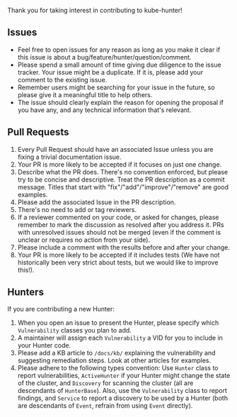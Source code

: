 Thank you for taking interest in contributing to kube-hunter!
## Issues

- Feel free to open issues for any reason as long as you make it clear if this issue is about a bug/feature/hunter/question/comment.
- Please spend a small amount of time giving due diligence to the issue tracker. Your issue might be a duplicate. If it is, please add your comment to the existing issue.
- Remember users might be searching for your issue in the future, so please give it a meaningful title to help others.
- The issue should clearly explain the reason for opening the proposal if you have any, and any technical information that's relevant. 

## Pull Requests

1. Every Pull Request should have an associated Issue unless you are fixing a trivial documentation issue.
1. Your PR is more likely to be accepted if it focuses on just one change.
1. Describe what the PR does. There's no convention enforced, but please try to be concise and descriptive. Treat the PR description as a commit message. Titles that start with "fix"/"add"/"improve"/"remove" are good examples.
1. Please add the associated Issue in the PR description.
1. There's no need to add or tag reviewers.
1. If a reviewer commented on your code, or asked for changes, please remember to mark the discussion as resolved after you address it. PRs with unresolved issues should not be merged (even if the comment is unclear or requires no action from your side).
1. Please include a comment with the results before and after your change.
1. Your PR is more likely to be accepted if it includes tests (We have not historically been very strict about tests, but we would like to improve this!).

## Hunters

If you are contributing a new Hunter:
1. When you open an issue to present the Hunter, please specify which `Vulnerability` classes you plan to add.
1. A maintainer will assign each `Vulnerability` a VID for you to include in your Hunter code.
1. Please add a KB article to `/docs/kb/` explaining the vulnerability and suggesting remediation steps. Look at other articles for examples.
1. Please adhere to the following types convention: Use `Hunter` class to report vulnerabilities, `ActiveHunter` if your Hunter might change the state of the cluster, and `Discovery` for scanning the cluster (all are descendants of `HunterBase`). Also, use the `Vulnerability` class to report findings, and `Service` to report a discovery to be used by a Hunter (both are descendants of `Event`, refrain from using `Event` directly).